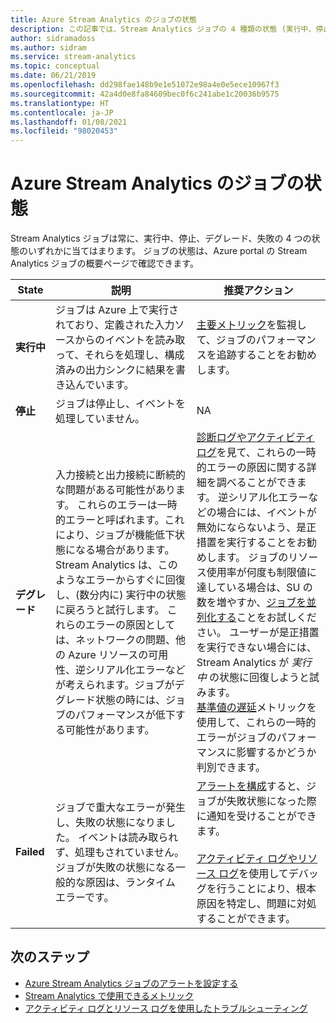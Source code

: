 ```yaml
---
title: Azure Stream Analytics のジョブの状態
description: この記事では、Stream Analytics ジョブの 4 種類の状態 (実行中、停止、デグレード、失敗) について説明します。
author: sidramadoss
ms.author: sidram
ms.service: stream-analytics
ms.topic: conceptual
ms.date: 06/21/2019
ms.openlocfilehash: dd298fae148b9e1e51072e98a4e0e5ece10967f3
ms.sourcegitcommit: 42a4d0e8fa84609bec0f6c241abe1c20036b9575
ms.translationtype: HT
ms.contentlocale: ja-JP
ms.lasthandoff: 01/08/2021
ms.locfileid: "98020453"
---
```

# <a name="azure-stream-analytics-job-states"></a>Azure Stream Analytics のジョブの状態

Stream Analytics ジョブは常に、実行中、停止、デグレード、失敗の 4 つの状態のいずれかに当てはまります。 ジョブの状態は、Azure portal の Stream Analytics ジョブの概要ページで確認できます。 

| State | 説明 | 推奨アクション |
| --- | --- | --- |
| **実行中** | ジョブは Azure 上で実行されており、定義された入力ソースからのイベントを読み取って、それらを処理し、構成済みの出力シンクに結果を書き込んでいます。 | [主要メトリック](./stream-analytics-set-up-alerts.md#scenarios-to-monitor)を監視して、ジョブのパフォーマンスを追跡することをお勧めします。 |
| **停止** | ジョブは停止し、イベントを処理していません。 | NA | 
| **デグレード** | 入力接続と出力接続に断続的な問題がある可能性があります。 これらのエラーは一時的エラーと呼ばれます。これにより、ジョブが機能低下状態になる場合があります。 Stream Analytics は、このようなエラーからすぐに回復し、(数分内に) 実行中の状態に戻ろうと試行します。 これらのエラーの原因としては、ネットワークの問題、他の Azure リソースの可用性、逆シリアル化エラーなどが考えられます。ジョブがデグレード状態の時には、ジョブのパフォーマンスが低下する可能性があります。| [診断ログやアクティビティ ログ](./stream-analytics-job-diagnostic-logs.md#debugging-using-activity-logs)を見て、これらの一時的エラーの原因に関する詳細を調べることができます。 逆シリアル化エラーなどの場合には、イベントが無効にならないよう、是正措置を実行することをお勧めします。 ジョブのリソース使用率が何度も制限値に達している場合は、SU の数を増やすか、[ジョブを並列化する](./stream-analytics-parallelization.md)ことをお試しください。 ユーザーが是正措置を実行できない場合には、Stream Analytics が *実行中* の状態に回復しようと試みます。 <br> [基準値の遅延](./stream-analytics-set-up-alerts.md#scenarios-to-monitor)メトリックを使用して、これらの一時的エラーがジョブのパフォーマンスに影響するかどうか判別できます。|
| **Failed** | ジョブで重大なエラーが発生し、失敗の状態になりました。 イベントは読み取られず、処理もされていません。 ジョブが失敗の状態になる一般的な原因は、ランタイム エラーです。 | [アラートを構成](./stream-analytics-set-up-alerts.md#set-up-alerts-in-the-azure-portal)すると、ジョブが失敗状態になった際に通知を受けることができます。 <br> <br>[アクティビティ ログやリソース ログ](./stream-analytics-job-diagnostic-logs.md#debugging-using-activity-logs)を使用してデバッグを行うことにより、根本原因を特定し、問題に対処することができます。|

## <a name="next-steps"></a>次のステップ
* [Azure Stream Analytics ジョブのアラートを設定する](stream-analytics-set-up-alerts.md)
* [Stream Analytics で使用できるメトリック](./stream-analytics-monitoring.md#metrics-available-for-stream-analytics)
* [アクティビティ ログとリソース ログを使用したトラブルシューティング](./stream-analytics-job-diagnostic-logs.md)